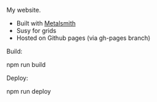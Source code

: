 My website.

- Built with [Metalsmith][metalsmith]
- Susy for grids
- Hosted on Github pages (via gh-pages branch)

Build:

  npm run build

Deploy:

  npm run deploy

[metalsmith]: http://metalsmith.io/
